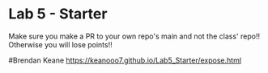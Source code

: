 # Lab 5 - Starter
Make sure you make a PR to your own repo's main and not the class' repo!! Otherwise you will lose points!!

#Brendan Keane
https://keanooo7.github.io/Lab5_Starter/expose.html
